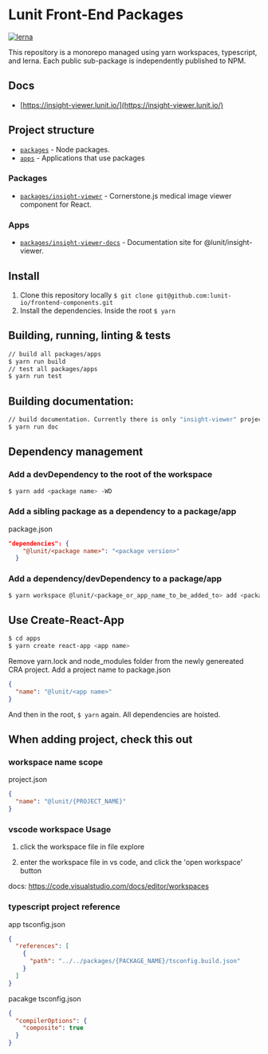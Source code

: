 # Lunit Front-End Packages

[![lerna](https://img.shields.io/badge/maintained%20with-lerna-cc00ff.svg)](https://lerna.js.org/)

This repository is a monorepo managed using yarn workspaces, typescript, and lerna.
Each public sub-package is independently published to NPM.

## Docs

- [https://insight-viewer.lunit.io/](https://insight-viewer.lunit.io/)

## Project structure

- [`packages`](./packages) - Node packages.
- [`apps`](./apps) - Applications that use packages

### Packages

- [`packages/insight-viewer`](./packages/insight-viewer) - Cornerstone.js medical image viewer component for React.

### Apps

- [`packages/insight-viewer-docs`](./apps/insight-viewer-docs) - Documentation site for @lunit/insight-viewer.

## Install

1. Clone this repository locally `$ git clone git@github.com:lunit-io/frontend-components.git`
2. Install the dependencies. Inside the root `$ yarn`

## Building, running, linting & tests

```sh
// build all packages/apps
$ yarn run build
// test all packages/apps
$ yarn run test
```

## Building documentation:

```sh
// build documentation. Currently there is only "insight-viewer" project.
$ yarn run doc
```

## Dependency management

### Add a devDependency to the root of the workspace

```sh
$ yarn add <package name> -WD
```

### Add a sibling package as a dependency to a package/app

package.json

```json
"dependencies": {
    "@lunit/<package name>": "<package version>"
  }
```

### Add a dependency/devDependency to a package/app

```sh
$ yarn workspace @lunit/<package_or_app_name_to_be_added_to> add <package_name_to_add...> [-D]
```

## Use Create-React-App

```sh
$ cd apps
$ yarn create react-app <app name>
```

Remove yarn.lock and node_modules folder from the newly genereated CRA project.
Add a project name to package.json

```json
{
  "name": "@lunit/<app name>"
}
```

And then in the root, `$ yarn` again. All dependencies are hoisted.

## When adding project, check this out

### workspace name scope

project.json

```json
{
  "name": "@lunit/{PROJECT_NAME}"
}
```

### vscode workspace Usage

1. click the workspace file in file explore

2. enter the workspace file in vs code, and click the 'open workspace' button

docs: https://code.visualstudio.com/docs/editor/workspaces

### typescript project reference

app tsconfig.json

```json
{
  "references": [
    {
      "path": "../../packages/{PACKAGE_NAME}/tsconfig.build.json"
    }
  ]
}
```

pacakge tsconfig.json

```json
{
  "compilerOptions": {
    "composite": true
  }
}
```
